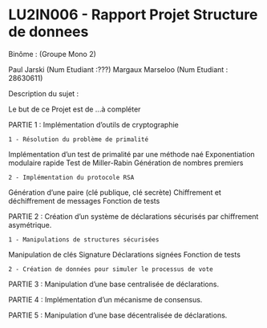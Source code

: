 # LU2IN006 - Rapport Projet Structure de donnees

Binôme : (Groupe Mono 2)

Paul Jarski (Num Etudiant :???)
Margaux Marseloo (Num Etudiant : 28630611)

Description du sujet :

Le but de ce Projet est de ...à compléter

PARTIE 1 : Implémentation d’outils de cryptographie

    1 - Résolution du problème de primalité
       
Implémentation d’un test de primalité par une méthode naé
Exponentiation modulaire rapide
Test de Miller-Rabin
Génération de nombres premiers

    2 - Implémentation du protocole RSA

Génération d’une paire (clé publique, clé secrète)
Chiffrement et déchiffrement de messages
Fonction de tests

PARTIE 2 : Création d’un système de déclarations sécurisés par chiffrement asymétrique.

    1 - Manipulations de structures sécurisées

Manipulation de clés
Signature
Déclarations signées
Fonction de tests

    2 - Création de données pour simuler le processus de vote
       

PARTIE 3 : Manipulation d’une base centralisée de déclarations.

PARTIE 4 : Implémentation d’un mécanisme de consensus.

PARTIE 5 : Manipulation d’une base décentralisée de déclarations.
